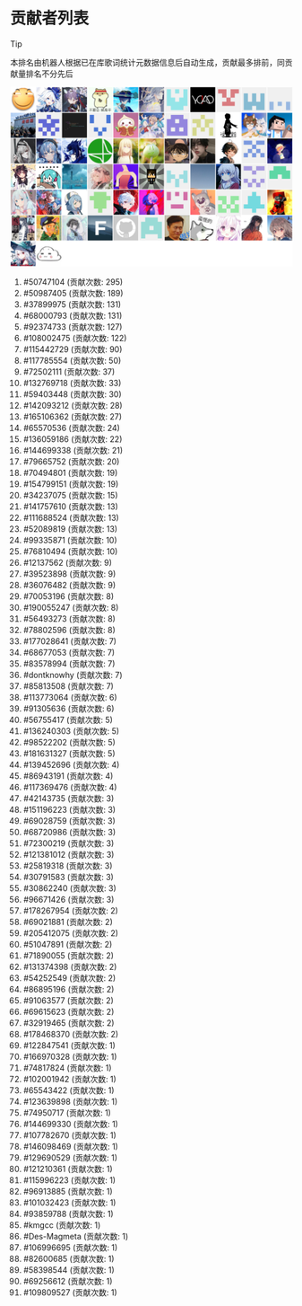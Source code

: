 # 贡献者列表

> [!TIP]
> 本排名由机器人根据已在库歌词统计元数据信息后自动生成，贡献最多排前，同贡献量排名不分先后

![贡献者头像画廊](./CONTRIBUTORS.svg)

1. #50747104 (贡献次数: 295)
2. #50987405 (贡献次数: 189)
3. #37899975 (贡献次数: 131)
4. #68000793 (贡献次数: 131)
5. #92374733 (贡献次数: 127)
6. #108002475 (贡献次数: 122)
7. #115442729 (贡献次数: 90)
8. #117785554 (贡献次数: 50)
9. #72502111 (贡献次数: 37)
10. #132769718 (贡献次数: 33)
11. #59403448 (贡献次数: 30)
12. #142093212 (贡献次数: 28)
13. #165106362 (贡献次数: 27)
14. #65570536 (贡献次数: 24)
15. #136059186 (贡献次数: 22)
16. #144699338 (贡献次数: 21)
17. #79665752 (贡献次数: 20)
18. #70494801 (贡献次数: 19)
19. #154799151 (贡献次数: 19)
20. #34237075 (贡献次数: 15)
21. #141757610 (贡献次数: 13)
22. #111688524 (贡献次数: 13)
23. #52089819 (贡献次数: 13)
24. #99335871 (贡献次数: 10)
25. #76810494 (贡献次数: 10)
26. #12137562 (贡献次数: 9)
27. #39523898 (贡献次数: 9)
28. #36076482 (贡献次数: 9)
29. #70053196 (贡献次数: 8)
30. #190055247 (贡献次数: 8)
31. #56493273 (贡献次数: 8)
32. #78802596 (贡献次数: 8)
33. #177028641 (贡献次数: 7)
34. #68677053 (贡献次数: 7)
35. #83578994 (贡献次数: 7)
36. #dontknowhy (贡献次数: 7)
37. #85813508 (贡献次数: 7)
38. #113773064 (贡献次数: 6)
39. #91305636 (贡献次数: 6)
40. #56755417 (贡献次数: 5)
41. #136240303 (贡献次数: 5)
42. #98522202 (贡献次数: 5)
43. #181631327 (贡献次数: 5)
44. #139452696 (贡献次数: 4)
45. #86943191 (贡献次数: 4)
46. #117369476 (贡献次数: 4)
47. #42143735 (贡献次数: 3)
48. #151196223 (贡献次数: 3)
49. #69028759 (贡献次数: 3)
50. #68720986 (贡献次数: 3)
51. #72300219 (贡献次数: 3)
52. #121381012 (贡献次数: 3)
53. #25819318 (贡献次数: 3)
54. #30791583 (贡献次数: 3)
55. #30862240 (贡献次数: 3)
56. #96671426 (贡献次数: 3)
57. #178267954 (贡献次数: 2)
58. #69021881 (贡献次数: 2)
59. #205412075 (贡献次数: 2)
60. #51047891 (贡献次数: 2)
61. #71890055 (贡献次数: 2)
62. #131374398 (贡献次数: 2)
63. #54252549 (贡献次数: 2)
64. #86895196 (贡献次数: 2)
65. #91063577 (贡献次数: 2)
66. #69615623 (贡献次数: 2)
67. #32919465 (贡献次数: 2)
68. #178468370 (贡献次数: 2)
69. #122847541 (贡献次数: 1)
70. #166970328 (贡献次数: 1)
71. #74817824 (贡献次数: 1)
72. #102001942 (贡献次数: 1)
73. #65543422 (贡献次数: 1)
74. #123639898 (贡献次数: 1)
75. #74950717 (贡献次数: 1)
76. #144699330 (贡献次数: 1)
77. #107782670 (贡献次数: 1)
78. #146098469 (贡献次数: 1)
79. #129690529 (贡献次数: 1)
80. #121210361 (贡献次数: 1)
81. #115996223 (贡献次数: 1)
82. #96913885 (贡献次数: 1)
83. #101032423 (贡献次数: 1)
84. #93859788 (贡献次数: 1)
85. #kmgcc (贡献次数: 1)
86. #Des-Magmeta (贡献次数: 1)
87. #106996695 (贡献次数: 1)
88. #82600685 (贡献次数: 1)
89. #58398544 (贡献次数: 1)
90. #69256612 (贡献次数: 1)
91. #109809527 (贡献次数: 1)
